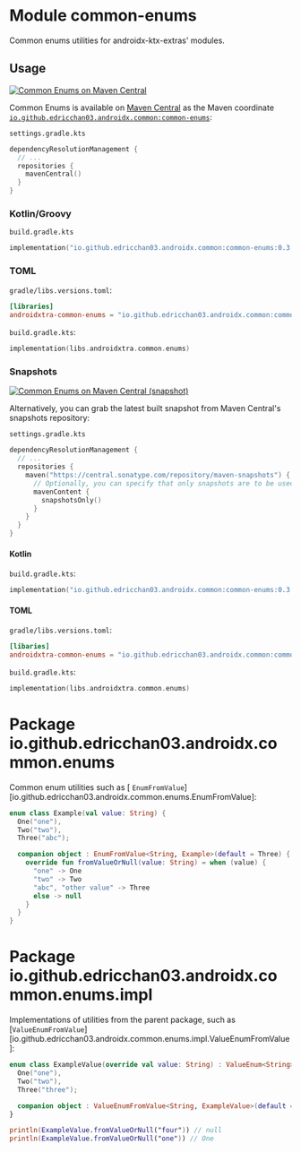# Module common-enums

Common enums utilities for androidx-ktx-extras' modules.

## Usage

<a href="https://central.sonatype.com/artifact/io.github.edricchan03.androidx.common/common-enums"><img src="https://img.shields.io/maven-central/v/io.github.edricchan03.androidx.common/common-enums?style=for-the-badge&logo=apachemaven&logoColor=%23C71A36&label=Maven%20Central" alt="Common Enums on Maven Central"></a>

Common Enums is available on [Maven Central](https://central.sonatype.com) as the Maven coordinate [
`io.github.edricchan03.androidx.common:common-enums`](https://central.sonatype.com/artifact/io.github.edricchan03.androidx.common/common-enums):

`settings.gradle.kts`

```kotlin
dependencyResolutionManagement {
  // ...
  repositories {
    mavenCentral()
  }
}
```

### Kotlin/Groovy

`build.gradle.kts`

```kotlin
implementation("io.github.edricchan03.androidx.common:common-enums:0.3.0")
```

### TOML

`gradle/libs.versions.toml`:

```toml
[libraries]
androidxtra-common-enums = "io.github.edricchan03.androidx.common:common-enums:0.3.0"
```

`build.gradle.kts`:

```kotlin
implementation(libs.androidxtra.common.enums)
```

### Snapshots

<a href="https://central.sonatype.com/repository/maven-snapshots/io/github/edricchan03/androidx/common/common-enums"><img src="https://img.shields.io/maven-metadata/v?metadataUrl=https%3A%2F%2Fcentral.sonatype.com%2Frepository%2Fmaven-snapshots%2Fio%2Fgithub%2Fedricchan03%2Fandroidx%2Fcommon%2Fcommon-enums%2Fmaven-metadata.xml&style=for-the-badge&logo=apachemaven&logoColor=%23C71A36&label=Maven%20Central%20(snapshots)" alt="Common Enums on Maven Central (snapshot)"></a>

Alternatively, you can grab the latest built snapshot from Maven Central's snapshots
repository:

`settings.gradle.kts`

```kotlin
dependencyResolutionManagement {
  // ...
  repositories {
    maven("https://central.sonatype.com/repository/maven-snapshots") {
      // Optionally, you can specify that only snapshots are to be used
      mavenContent {
        snapshotsOnly()
      }
    }
  }
}
```

#### Kotlin

`build.gradle.kts`:

```kotlin
implementation("io.github.edricchan03.androidx.common:common-enums:0.3.1-SNAPSHOT")
```

#### TOML

`gradle/libs.versions.toml`:

```toml
[libaries]
androidxtra-common-enums = "io.github.edricchan03.androidx.common:common-enums:0.3.1-SNAPSHOT"
```

`build.gradle.kts`:

```kotlin
implementation(libs.androidxtra.common.enums)
```

# Package io.github.edricchan03.androidx.common.enums

Common enum utilities such as [
`EnumFromValue`][io.github.edricchan03.androidx.common.enums.EnumFromValue]:

```kotlin
enum class Example(val value: String) {
  One("one"),
  Two("two"),
  Three("abc");

  companion object : EnumFromValue<String, Example>(default = Three) {
    override fun fromValueOrNull(value: String) = when (value) {
      "one" -> One
      "two" -> Two
      "abc", "other value" -> Three
      else -> null
    }
  }
}
```

# Package io.github.edricchan03.androidx.common.enums.impl

Implementations of utilities from the parent package, such as
[`ValueEnumFromValue`][io.github.edricchan03.androidx.common.enums.impl.ValueEnumFromValue]:

```kotlin
enum class ExampleValue(override val value: String) : ValueEnum<String> {
  One("one"),
  Two("two"),
  Three("three");

  companion object : ValueEnumFromValue<String, ExampleValue>(default = One, entries)
}

println(ExampleValue.fromValueOrNull("four")) // null
println(ExampleValue.fromValueOrNull("one")) // One
```
